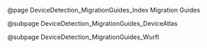 @page DeviceDetection_MigrationGuides_Index Migration Guides

@subpage DeviceDetection_MigrationGuides_DeviceAtlas

@subpage DeviceDetection_MigrationGuides_Wurfl
